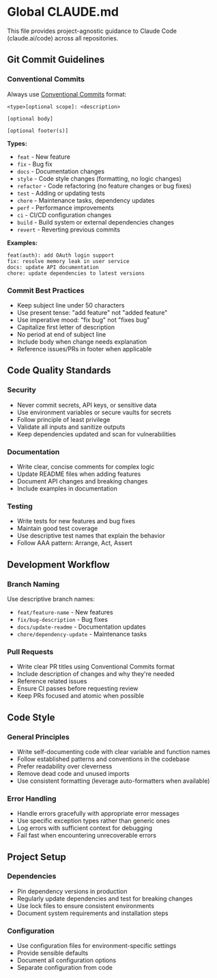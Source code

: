 # Global CLAUDE.md

This file provides project-agnostic guidance to Claude Code (claude.ai/code) across all repositories.

## Git Commit Guidelines

### Conventional Commits

Always use [Conventional Commits](https://www.conventionalcommits.org/) format:

```
<type>[optional scope]: <description>

[optional body]

[optional footer(s)]
```

**Types:**

- `feat` - New feature
- `fix` - Bug fix
- `docs` - Documentation changes
- `style` - Code style changes (formatting, no logic changes)
- `refactor` - Code refactoring (no feature changes or bug fixes)
- `test` - Adding or updating tests
- `chore` - Maintenance tasks, dependency updates
- `perf` - Performance improvements
- `ci` - CI/CD configuration changes
- `build` - Build system or external dependencies changes
- `revert` - Reverting previous commits

**Examples:**

```
feat(auth): add OAuth login support
fix: resolve memory leak in user service
docs: update API documentation
chore: update dependencies to latest versions
```

### Commit Best Practices

- Keep subject line under 50 characters
- Use present tense: "add feature" not "added feature"
- Use imperative mood: "fix bug" not "fixes bug"
- Capitalize first letter of description
- No period at end of subject line
- Include body when change needs explanation
- Reference issues/PRs in footer when applicable

## Code Quality Standards

### Security

- Never commit secrets, API keys, or sensitive data
- Use environment variables or secure vaults for secrets
- Follow principle of least privilege
- Validate all inputs and sanitize outputs
- Keep dependencies updated and scan for vulnerabilities

### Documentation

- Write clear, concise comments for complex logic
- Update README files when adding features
- Document API changes and breaking changes
- Include examples in documentation

### Testing

- Write tests for new features and bug fixes
- Maintain good test coverage
- Use descriptive test names that explain the behavior
- Follow AAA pattern: Arrange, Act, Assert

## Development Workflow

### Branch Naming

Use descriptive branch names:

- `feat/feature-name` - New features
- `fix/bug-description` - Bug fixes
- `docs/update-readme` - Documentation updates
- `chore/dependency-update` - Maintenance tasks

### Pull Requests

- Write clear PR titles using Conventional Commits format
- Include description of changes and why they're needed
- Reference related issues
- Ensure CI passes before requesting review
- Keep PRs focused and atomic when possible

## Code Style

### General Principles

- Write self-documenting code with clear variable and function names
- Follow established patterns and conventions in the codebase
- Prefer readability over cleverness
- Remove dead code and unused imports
- Use consistent formatting (leverage auto-formatters when available)

### Error Handling

- Handle errors gracefully with appropriate error messages
- Use specific exception types rather than generic ones
- Log errors with sufficient context for debugging
- Fail fast when encountering unrecoverable errors

## Project Setup

### Dependencies

- Pin dependency versions in production
- Regularly update dependencies and test for breaking changes
- Use lock files to ensure consistent environments
- Document system requirements and installation steps

### Configuration

- Use configuration files for environment-specific settings
- Provide sensible defaults
- Document all configuration options
- Separate configuration from code
